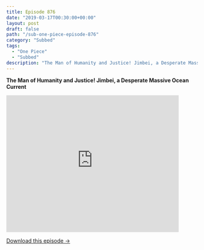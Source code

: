 ```yaml
---
title: Episode 876
date: "2019-03-17T00:30:00+00:00"
layout: post
draft: false
path: "/sub-one-piece-episode-876"
category: "Subbed"
tags:
  - "One Piece"
  - "Subbed"
description: "The Man of Humanity and Justice! Jimbei, a Desperate Massive Ocean Current"
---
```


**The Man of Humanity and Justice! Jimbei, a Desperate Massive Ocean Current**

<iframe width="640" height="360" src="https://www.rapidvideo.com/e/G6FRPHEJ4M" frameborder="0" marginwidth=0 marginheight=0 scrolling=no allowfullscreen style="max-width:90%;"></iframe>

<a href="http://ouo.io/qs/eCodkFEQ?s=https://www.rapidvideo.com/d/G6FRPHEJ4M" class="styled_a">Download this episode →</a>

